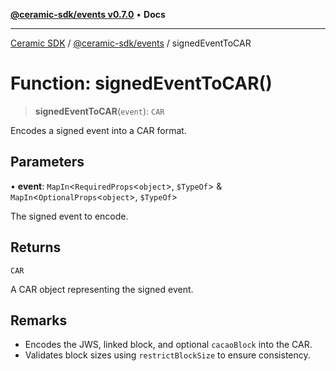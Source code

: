 [**@ceramic-sdk/events v0.7.0**](../README.md) • **Docs**

***

[Ceramic SDK](../../../README.md) / [@ceramic-sdk/events](../README.md) / signedEventToCAR

# Function: signedEventToCAR()

> **signedEventToCAR**(`event`): `CAR`

Encodes a signed event into a CAR format.

## Parameters

• **event**: `MapIn`\<`RequiredProps`\<`object`\>, `$TypeOf`\> & `MapIn`\<`OptionalProps`\<`object`\>, `$TypeOf`\>

The signed event to encode.

## Returns

`CAR`

A CAR object representing the signed event.

## Remarks

- Encodes the JWS, linked block, and optional `cacaoBlock` into the CAR.
- Validates block sizes using `restrictBlockSize` to ensure consistency.
